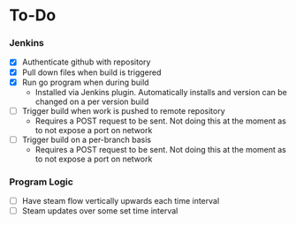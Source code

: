 # To-Do
### Jenkins
 - [X] Authenticate github with repository
 - [X] Pull down files when build is triggered
 - [X] Run go program when during build 
    - Installed via Jenkins plugin. Automatically installs and version can be changed on a per version build
 - [ ] Trigger build when work is pushed to remote repository
    - Requires a POST request to be sent. Not doing this at the moment as to not expose a port on network
 - [ ] Trigger build on a per-branch basis
    - Requires a POST request to be sent. Not doing this at the moment as to not expose a port on network

### Program Logic
 - [ ] Have steam flow vertically upwards each time interval
 - [ ] Steam updates over some set time interval
